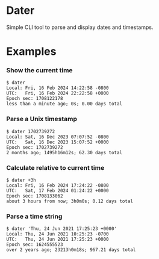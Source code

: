 # Dater

Simple CLI tool to parse and display dates and timestamps.

# Examples

### Show the current time

```
$ dater
Local: Fri, 16 Feb 2024 14:22:58 -0800
UTC:   Fri, 16 Feb 2024 22:22:58 +0000
Epoch sec: 1708122178
less than a minute ago; 0s; 0.00 days total
```

### Parse a Unix timestamp

```
$ dater 1702739272
Local: Sat, 16 Dec 2023 07:07:52 -0800
UTC:   Sat, 16 Dec 2023 15:07:52 +0000
Epoch sec: 1702739272
2 months ago; 1495h16m12s; 62.30 days total
```

### Calculate relative to current time

```
$ dater +3h
Local: Fri, 16 Feb 2024 17:24:22 -0800
UTC:   Sat, 17 Feb 2024 01:24:22 +0000
Epoch sec: 1708133062
about 3 hours from now; 3h0m0s; 0.12 days total
```

### Parse a time string

```
$ dater 'Thu, 24 Jun 2021 17:25:23 +0000'
Local: Thu, 24 Jun 2021 10:25:23 -0700
UTC:   Thu, 24 Jun 2021 17:25:23 +0000
Epoch sec: 1624555523
over 2 years ago; 23213h0m18s; 967.21 days total
```
